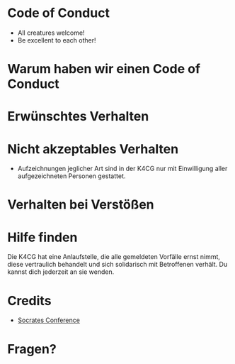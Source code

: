 # Code of Conduct

* All creatures welcome!
* Be excellent to each other!

# Warum haben wir einen Code of Conduct

# Erwünschtes Verhalten

# Nicht akzeptables Verhalten

* Aufzeichnungen jeglicher Art sind in der K4CG nur mit Einwilligung 
  aller aufgezeichneten Personen gestattet.

# Verhalten bei Verstößen

# Hilfe finden

Die K4CG hat eine Anlaufstelle, die alle gemeldeten Vorfälle ernst nimmt,
diese vertraulich behandelt und sich solidarisch mit Betroffenen verhält.
Du kannst dich jederzeit an sie wenden.

# Credits

* [Socrates Conference](https://www.socrates-conference.de/values)

# Fragen?
